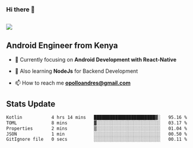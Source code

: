 ### Hi there 👋
<h2 align="left"><img src="https://readme-typing-svg.herokuapp.com?color='blue'&lines=I'm+Andrew+Opollo😊;Welcome+to+my+Github😜"> </h2>

## Android Engineer from Kenya


- 🌱 Currently focusing on **Android Development with React-Native**

- 🔭 Also learning **NodeJs** for Backend Development

- 📫 How to reach me **opolloandres@gmail.com**


## Stats Update
<!--START_SECTION:waka-->

```txt
Kotlin           4 hrs 14 mins   ███████████████████████▓░   95.16 %
TOML             8 mins          ▓░░░░░░░░░░░░░░░░░░░░░░░░   03.17 %
Properties       2 mins          ▒░░░░░░░░░░░░░░░░░░░░░░░░   01.04 %
JSON             1 min           ░░░░░░░░░░░░░░░░░░░░░░░░░   00.50 %
GitIgnore file   0 secs          ░░░░░░░░░░░░░░░░░░░░░░░░░   00.11 %
```

<!--END_SECTION:waka-->


